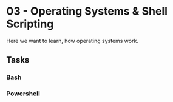 # 03 - Operating Systems & Shell Scripting

Here we want to learn, how operating systems work. 

## Tasks

### Bash

### Powershell
